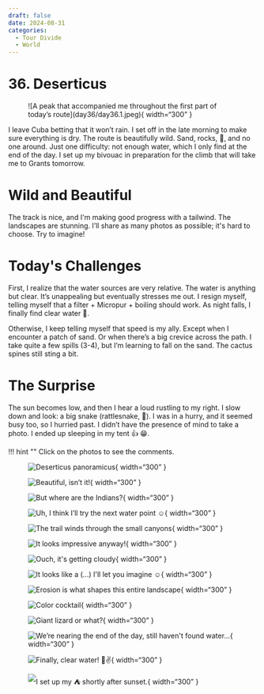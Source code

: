 ```yaml
---
draft: false 
date: 2024-08-31
categories:
  - Tour Divide
  - World
---
```


# 36. Deserticus

<figure markdown>
![A peak that accompanied me throughout the first part of today’s route](day36/day36.1.jpeg){ width=“300” }
</figure>

I leave Cuba betting that it won’t rain. I set off in the late morning to make sure everything is dry. The route is beautifully wild. Sand, rocks, 🌵, and no one around. Just one difficulty: not enough water, which I only find at the end of the day. I set up my bivouac in preparation for the climb that will take me to Grants tomorrow.

<!-- more -->

# Wild and Beautiful

The track is nice, and I'm making good progress with a tailwind. The landscapes are stunning. I’ll share as many photos as possible; it's hard to choose. Try to imagine!

# Today's Challenges

First, I realize that the water sources are very relative. The water is anything but clear. It’s unappealing but eventually stresses me out. I resign myself, telling myself that a filter + Micropur + boiling should work. As night falls, I finally find clear water 🙏.

Otherwise, I keep telling myself that speed is my ally. Except when I encounter a patch of sand. Or when there’s a big crevice across the path. I take quite a few spills (3-4), but I’m learning to fall on the sand. The cactus spines still sting a bit.

# The Surprise

The sun becomes low, and then I hear a loud rustling to my right. I slow down and look: a big snake (rattlesnake, 🐍). I was in a hurry, and it seemed busy too, so I hurried past. I didn’t have the presence of mind to take a photo. I ended up sleeping in my tent 👍 😁.

!!! hint ""
    Click on the photos to see the comments.

<figure markdown>

![Deserticus panoramicus](day36/day36.2.jpeg){ width=“300” }

![Beautiful, isn’t it!](day36/day36.3.jpeg){ width=“300” }

![But where are the Indians?](day36/day36.4.jpeg){ width=“300” }

![Uh, I think I’ll try the next water point ☺️](day36/day36.5.jpeg){ width=“300” }

![The trail winds through the small canyons](day36/day36.6.jpeg){ width=“300” }

![It looks impressive anyway!](day36/day36.7.jpeg){ width=“300” }

![Ouch, it's getting cloudy](day36/day36.8.jpeg){ width=“300” }

![It looks like a (...) I'll let you imagine ☺️](day36/day36.9.jpeg){ width=“300” }

![Erosion is what shapes this entire landscape](day36/day36.10.jpeg){ width=“300” }

![Color cocktail](day36/day36.11.jpeg){ width=“300” }

![Giant lizard or what?](day36/day36.12.jpeg){ width=“300” }

![We’re nearing the end of the day, still haven't found water...](day36/day36.13.jpeg){ width=“300” }

![Finally, clear water! 🙏✌️](day36/day36.14.jpeg){ width=“300” }

![I set up my ⛺️ shortly after sunset.](day36/day36.15.jpeg){ width=“300” }

</figure>

